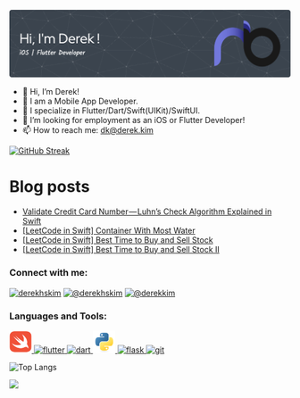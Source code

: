 ![Header](./header-image.png)

- 👋 Hi, I’m Derek!
- 👀 I am a Mobile App Developer.
- 🌱 I specialize in Flutter/Dart/Swift(UIKit)/SwiftUI.
- 💞️ I’m looking for employment as an iOS or Flutter Developer!
- 📫 How to reach me: dk@derek.kim

[![GitHub Streak](https://streak-stats.demolab.com?user=derekhskim&theme=swift)](https://streak-stats.demolab.com?user=derekhskim&theme=swift)

# Blog posts

<!-- BLOG-POST-LIST:START -->
- [Validate Credit Card Number — Luhn’s Check Algorithm Explained in Swift](https://derekhskim.medium.com/validate-credit-card-number-luhns-check-algorithm-explained-in-swift-d25235a2415b?source=rss-5573399ce9ee------2)
- [[LeetCode in Swift] Container With Most Water](https://derekhskim.medium.com/leetcode-in-swift-container-with-most-water-bea0c6a28edf?source=rss-5573399ce9ee------2)
- [[LeetCode in Swift] Best Time to Buy and Sell Stock](https://derekhskim.medium.com/leetcode-in-swift-best-time-to-buy-and-sell-stock-a3cc6ccfaa9c?source=rss-5573399ce9ee------2)
- [[LeetCode in Swift] Best Time to Buy and Sell Stock II](https://derekhskim.medium.com/leetcode-in-swift-best-time-to-buy-and-sell-stock-ii-d446d030869f?source=rss-5573399ce9ee------2)
<!-- BLOG-POST-LIST:END -->

<h3 align="left">Connect with me:</h3>
<p align="left">
<a href="https://linkedin.com/in/derekhskim" target="blank"><img align="center" src="https://raw.githubusercontent.com/rahuldkjain/github-profile-readme-generator/master/src/images/icons/Social/linked-in-alt.svg" alt="derekhskim" height="30" width="40" /></a>
<a href="https://derekhskim.medium.com" target="blank"><img align="center" src="https://raw.githubusercontent.com/rahuldkjain/github-profile-readme-generator/master/src/images/icons/Social/medium.svg" alt="@derekhskim" height="30" width="40" /></a>
<a href="https://derek.kim" target="blank"><img align="center" src="https://derek.kim/assets/logo-9091cdba.svg" alt="@derekkim" height="30" width="40" /></a>
</p>

<h3 align="left">Languages and Tools:</h3>
<p align="left"> 
<a href="https://developer.apple.com/swift/" target="_blank" rel="noreferrer">
  <img src="https://raw.githubusercontent.com/devicons/devicon/master/icons/swift/swift-original.svg" alt="swift" width="40" height="40"/>
</a>
<a href="https://flutter.dev" target="_blank" rel="noreferrer">
  <img src="https://www.vectorlogo.zone/logos/flutterio/flutterio-icon.svg" alt="flutter" width="40" height="40"/>
</a>
<a href="https://dart.dev" target="_blank" rel="noreferrer">
  <img src="https://www.vectorlogo.zone/logos/dartlang/dartlang-icon.svg" alt="dart" width="40" height="40"/>
</a>
<a href="https://www.python.org" target="_blank" rel="noreferrer">
  <img src="https://raw.githubusercontent.com/devicons/devicon/master/icons/python/python-original.svg" alt="python" width="40" height="40"/>
</a>
<a href="https://flask.palletsprojects.com/" target="_blank" rel="noreferrer"> <img src="https://www.vectorlogo.zone/logos/pocoo_flask/pocoo_flask-icon.svg" alt="flask" width="40" height="40"/> 
</a>
<a href="https://git-scm.com/" target="_blank" rel="noreferrer">
  <img src="https://www.vectorlogo.zone/logos/git-scm/git-scm-icon.svg" alt="git" width="40" height="40"/>
</a>
</p>

![Top Langs](https://github-readme-stats.vercel.app/api/top-langs/?username=derekhskim&layout=donut)

![](https://komarev.com/ghpvc/?username=derekhskim&color=292983)
